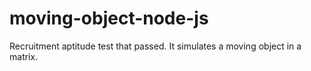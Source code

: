 # moving-object-node-js
Recruitment aptitude test that passed. It simulates a moving object in a matrix.
